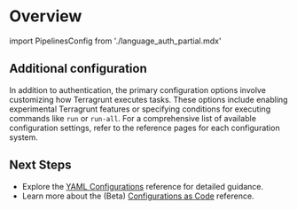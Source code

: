 # Overview

import PipelinesConfig from './language_auth_partial.mdx'

<PipelinesConfig />

## Additional configuration

In addition to authentication, the primary configuration options involve customizing how Terragrunt executes tasks. These options include enabling experimental Terragrunt features or specifying conditions for executing commands like `run` or `run-all`. For a comprehensive list of available configuration settings, refer to the reference pages for each configuration system.

## Next Steps

- Explore the [YAML Configurations](/2.0/reference/pipelines/configurations) reference for detailed guidance.
- Learn more about the (Beta) [Configurations as Code](/2.0/reference/pipelines/configurations-as-code/api) reference.
